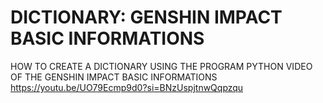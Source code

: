 # DICTIONARY: GENSHIN IMPACT BASIC INFORMATIONS
HOW TO CREATE A DICTIONARY USING THE PROGRAM PYTHON
VIDEO OF THE GENSHIN IMPACT BASIC INFORMATIONS https://youtu.be/UO79Ecmp9d0?si=BNzUspjtnwQqpzqu
